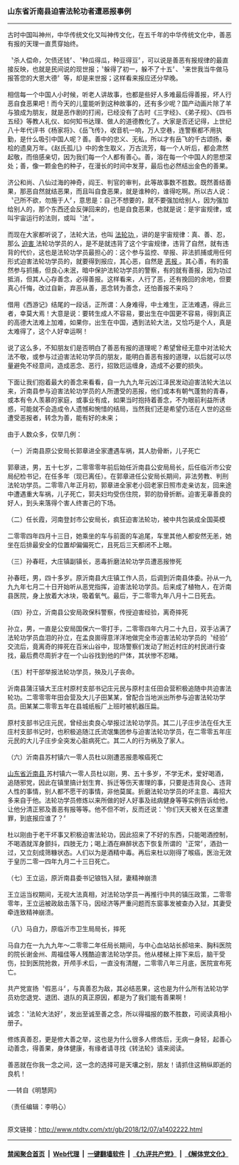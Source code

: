 ### 山东省沂南县迫害法轮功者遭恶报事例
------------------------

<div class="wysiwyg">
 古时中国叫神州，中华传统文化又叫神传文化，在五千年的中华传统文化中，善恶有报的天理一直贯穿始终。
 <br/>
 <br/>
 〝杀人偿命，欠债还钱〞、〝种瓜得瓜，种豆得豆〞，可以说是善恶有报规律的最直接反映，也就是民间说的现世报；〝躲得了初一，躲不了十五〞、〝来世我当牛做马报答您的大恩大德〞等，却是来世报；这样看来报应还分早晚。
 <br/>
 <br/>
 相信每一个中国人小时候，听老人讲故事，也都是些好人多难最后得善报，坏人行恶自食恶果吧！而今天的儿童能听到这种故事的，还有多少呢？国产动画片除了羊与狼成为朋友，就是恶作剧的打闹，已经没有了古时《三字经》、《弟子规》、《四书五经》等教人礼仪、如何知书达理、做人的道德教化了。大家是否还记得，上世纪八十年代评书《杨家将》、《岳飞传》，收音机一响，万人空巷，连警察都不用执勤，是什么吸引中国人呢？善。善中的忠义、无私，所以才有岳飞的千古颂扬，秦桧的遗臭万年。《赵氏孤儿》中的舍生取义，万古流芳，每一个人听后，都会肃然起敬，而倍感亲切，因为我们每一个人都有善心。善，溶在每一个中国人的思想深处；善，像一颗金色的种子，在漫长的时间中发芽，最后也必然结出金色的善果。
 <br/>
 <br/>
 济公和尚、八仙过海的神奇，阎王、判官的审判，此等故事数不胜数。既然善结善果，那恶自然就结恶果，而且叫自食恶果，就是谁种的，谁得吃啊。所以古人说：〝己所不欲，勿施于人〞，意思是：自己不想要的，就不要强加给别人，因为强加给别人的，那个东西还会反弹回来的，也是自食恶果，也就是说：是宇宙规律，或叫宇宙运行的法则，或叫〝法〞。
 <br/>
 <br/>
 而现在大家都听说了，法轮大法，也叫
 <a href="http://www.ntdtv.com/xtr/gb/articlelistbytag_法轮功.html" target="_blank">
  法轮功
 </a>
 ，讲的是宇宙规律：真、善、忍，那么
 <a href="http://www.ntdtv.com/xtr/gb/articlelistbytag_迫害.html" target="_blank">
  迫害
 </a>
 法轮功学员的人，是不是就违背了这个宇宙规律，违背了自然，就有违背的代价，这也是法轮功学员最担心的：这个参与监控、举报、非法抓捕或用任何形式迫害法轮功学员的，就要得到报应，其心恶，自然是
 <a href="http://www.ntdtv.com/xtr/gb/articlelistbytag_恶报.html" target="_blank">
  恶报
 </a>
 。其心善，有的虽然参与抓捕，但良心未泯，暗中保护法轮功学员的警察，有的就有善报，因为功过抵消，但其人心存善念，必得善报。这样看来，人行了恶，还有挽回的余地，但要真心忏悔，改过自新，弃恶从善，恶念转为善念，还怕善报不来吗？
 <br/>
 <br/>
 借用《西游记》结尾的一段话，正所谓：人身难得，中土难生，正法难遇，得此三者，幸莫大焉！大意是说：要转生成人不容易，要出生在中国更不容易，得到真正的高德大法难上加难，如果你，出生在中国，遇到法轮大法，又恰巧是个人，真是太难得了，这个人好幸运啊！
 <br/>
 <br/>
 说了这么多，不知朋友们是否明白了善恶有报的道理呢？希望曾经无意中对法轮大法不敬，或参与过迫害法轮功学员的朋友，能明白善恶有报的道理，以后就可以尽量避免不经意间，造成恶念、恶行，招致厄运缠身，造成不必要的损失。
 <br/>
 <br/>
 下面让我们抱着最大的善念来看看，自一九九九年元凶江泽民发动迫害法轮大法以来，沂南县参与迫害法轮功学员的人所遭受的恶报，他们或本有朝气蓬勃的青春，或本有令人羡慕的家庭，或事业有成，如果当时抱持着善念，不为眼前利益所诱惑，可能就不会造成令人遗憾和惋惜的结局，当然我们还是希望仍活在人世的这些遭受恶报者，转念为善，能有好的未来；
 <br/>
 <br/>
 由于人数众多，仅举几例：
 <br/>
 <br/>
 （一）沂南县原公安局长郭章进全家遭遇车祸，其人肋骨断，儿子死亡
 <br/>
 <br/>
 郭章进，男，五十七岁，二零零零年前后始任沂南县公安局局长，后任临沂市公安局纪检书记，在任多年（现已离任）。在郭章进任公安局长期间，非法劳教、判刑法轮功学员。二零零八年正月初，郭章进全家老小回老家日照市走亲访友，回来途中遭遇重大车祸，儿子死亡，郭夫妇均受伤住院，郭的肋骨折断。迫害无辜善良的好人，到头来落得个害人终害己的下场。
 <br/>
 <br/>
 （二）任长霞，河南登封市公安局长，疯狂迫害法轮功，被中共包装成全国英模
 <br/>
 <br/>
 二零零四年四月十三日，她乘坐的车与前面的车追尾，车里其他人都安然无恙，她坐在后排最安全的位置却偏偏死亡，且死后三天都闭不上眼。
 <br/>
 <br/>
 （三）孙春旺，大庄镇副镇长，恶毒折磨法轮功学员遭恶报惨死
 <br/>
 <br/>
 孙春旺，男，四十多岁。原沂南县大庄镇工作人员，后调到沂南县体委。孙从一九九九年七月二十日开始听从恶党指挥，迫害法轮功学员。后来成了植物人，在沂南县医院，身上放着大冰块，吸着氧气。最后，于二零零九年八月十二日死去。
 <br/>
 <br/>
 （四）孙立，沂南县公安局政保科警察，传授迫害经验，离奇摔死
 <br/>
 <br/>
 孙立，男，一直是公安局国保六一零打手，二零零四年六月二十九日，双手沾满了法轮功学员血泪的孙立，在孟良崮得意洋洋地做完全市迫害法轮功学员的〝经验〞交流后，竟离奇的摔死在百米山谷中，现场警察们发动了附近村庄的村民进行查找，最后费尽周折才在一个山谷找到他的尸体，其状惨不忍睹。
 <br/>
 <br/>
 （五）村干部举报法轮功学员，殃及儿子丧命。
 <br/>
 <br/>
 沂南县蒲汪镇大王庄村原村支部书记庄元民与原村主任田会营积极追随中共迫害法轮功。二零零零年田会营及大儿子田某某，曾配合当地派出所参与迫害法轮功学员。田某某二零零五年在县城纸板厂上班时被机器压扁。
 <br/>
 <br/>
 原村支部书记庄元民，曾经出卖良心举报过法轮功学员。其二儿子庄步法在任大王庄村支部书记时，也积极追随江氏流氓集团参与迫害法轮功学员，在二零零五年庄元民的大儿子庄步全突发心脏病死亡。其二人的行为祸及了家人。
 <br/>
 <br/>
 （六）沂南县苏村镇六一零人员杜以刚遭恶报患喉癌死亡
 <br/>
 <br/>
 <a href="http://www.ntdtv.com/xtr/gb/articlelistbytag_山东省沂南县.html" target="_blank">
  山东省沂南县
 </a>
 苏村镇六一零人员杜以刚，男、五十多岁，不学无术，爱好喝酒，追随邪党，因此在镇里搞计划生育、拆迁等伤天害理的事，只要是违背良心、违背人性的事情，别人都不愿干的事情，非他莫属。折磨法轮功学员的坏主意、毒招大多来自于他。法轮功学员修炼以来所做的好人好事及祛病健身等等实例告诉给他，让他分清正邪及善恶有报等等。他不但不听，反而还说：〝你们天天被关在这里遭罪，到底报应谁了？〞
 <br/>
 <br/>
 杜以刚由于老干坏事又积极迫害法轮功，因此招来了不好的东西，只能喝酒控制，不喝酒就浑身颤抖，四肢无力；喝上酒在麻醉状态下恢复所谓的〝正常〞，酒劲一过，又立刻成筛糠状态。人们以为是酒精中毒。再后来杜以刚得了喉癌，医治无效于皇历二零一四年九月二十三日死亡。
 <br/>
 <br/>
 （七）王立运，原沂南县委书记锒铛入狱，妻精神崩溃
 <br/>
 <br/>
 王立运当权期间，无视大法真相，对法轮功学员一再推行中共的镇压政策，二零零零年，王立运被政敌击落下马，因经济等严重问题而东窗事发被查办入狱，其妻受牵连致精神崩溃。
 <br/>
 <br/>
 （八）马自力，原临沂市卫生局局长，摔死
 <br/>
 <br/>
 马自力在一九九九年～二零零二年任局长期间，与中心血站站长郝培来、胸科医院的院长谢金州、周福佳等人残酷迫害法轮功学员。他从楼梯上摔下来后，脑干受伤，拉到医院抢救，开颅手术后，一直没有清醒，二零零八年三月底，医院宣布死亡。
 <br/>
 <br/>
 共产党宣扬〝假恶斗〞，与真善忍为敌，其必结恶果，这也是为什么所有法轮功学员劝您退党、退团、退队的真正原因，都是为了我们能有善果啊！
 <br/>
 <br/>
 诚念：〝法轮大法好〞，发出至诚至善之念，所以得福报的数不胜数，可阅读真相小册子。
 <br/>
 <br/>
 修炼真善忍，更是修大善之举，这也是为什么很多人修炼后，无病一身轻，起善心动善念，得善果，身体健康，有缘者请寻找《转法轮》请来阅读。
 <br/>
 <br/>
 善恶就在你我一念之间，这一念的选择可是天壤之别，朋友！请抓住这稍纵即逝的良机！
 <br/>
 <br/>
 ──转自《明慧网》
 <br/>
 <br/>
 （责任编辑：李明心）
</div>

<br/>原文链接：http://www.ntdtv.com/xtr/gb/2018/12/07/a1402222.html


------------------------
#### [禁闻聚合首页](https://github.com/gfw-breaker/banned-news/blob/master/README.md) &nbsp;|&nbsp; [Web代理](https://github.com/gfw-breaker/open-proxy/blob/master/README.md) &nbsp;|&nbsp; [一键翻墙软件](https://github.com/gfw-breaker/nogfw/blob/master/README.md) &nbsp;|&nbsp; [《九评共产党》](https://github.com/gfw-breaker/9ping.md/blob/master/README.md#九评之一评共产党是什么) &nbsp;|&nbsp; [《解体党文化》](https://github.com/gfw-breaker/jtdwh.md/blob/master/README.md#绪论)